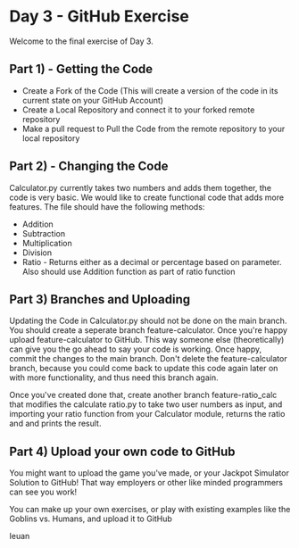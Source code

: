 # Day 3 - GitHub Exercise
Welcome to the final exercise of Day 3. 

## Part 1) - Getting the Code
  -  Create a Fork of the Code (This will create a version of the code in its current state on your GitHub Account)
  -  Create a Local Repository and connect it to your forked remote repository
  -  Make a pull request to Pull the Code from the remote repository to your local repository
## Part 2) - Changing the Code
Calculator.py currently takes two numbers and adds them together, the code is very basic. We would like to create functional code that adds more features.
The file should have the following methods:
  - Addition
  - Subtraction
  - Multiplication
  - Division
  - Ratio - Returns either as a decimal or percentage based on parameter. Also should use Addition function as part of ratio function

## Part 3) Branches and Uploading
Updating the Code in Calculator.py should not be done on the main branch. You should create a seperate branch feature-calculator. Once you're happy upload feature-calculator to GitHub. This way someone else (theoretically) can give you the go ahead to say your code is working. Once happy, commit the changes to the main branch. Don't delete the feature-calculator branch, because you could come back to update this code again later on with more functionality, and thus need this branch again.

Once you've created done that, create another branch feature-ratio_calc that modifies the calculate ratio.py to take two user numbers as input, and importing your ratio function from your Calculator module, returns the ratio and and prints the result.


## Part 4) Upload your own code to GitHub
You might want to upload the game you've made, or your Jackpot Simulator Solution to GitHub! That way employers or other like minded programmers can see you work!



You can make up your own exercises, or play with existing examples like the Goblins vs. Humans, and upload it to GitHub

Ieuan
